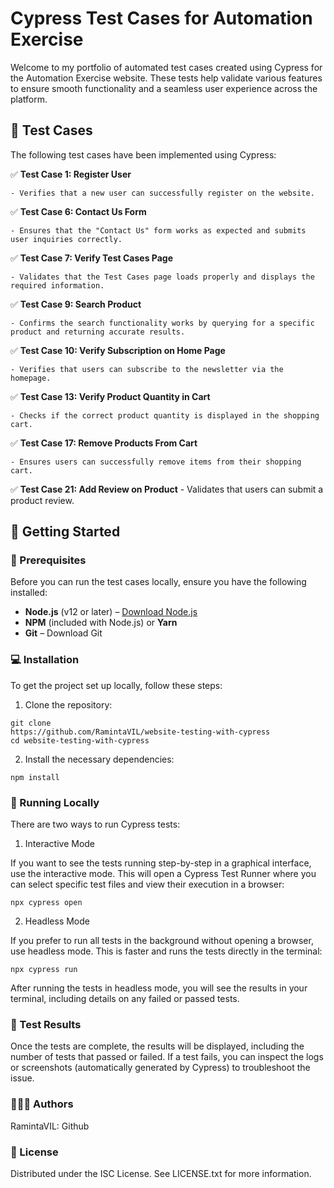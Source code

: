 # Cypress Test Cases for Automation Exercise

Welcome to my portfolio of automated test cases created using Cypress for the Automation Exercise website. These tests help validate various features to ensure smooth functionality and a seamless user experience across the platform.

## 🧪 Test Cases

The following test cases have been implemented using Cypress:

✅ **Test Case 1: Register User**

    - Verifies that a new user can successfully register on the website.

✅ **Test Case 6: Contact Us Form**

    - Ensures that the "Contact Us" form works as expected and submits user inquiries correctly.

✅ **Test Case 7: Verify Test Cases Page**

    - Validates that the Test Cases page loads properly and displays the required information.

✅ **Test Case 9: Search Product**

    - Confirms the search functionality works by querying for a specific product and returning accurate results.

✅ **Test Case 10: Verify Subscription on Home Page**

    - Verifies that users can subscribe to the newsletter via the homepage.

✅ **Test Case 13: Verify Product Quantity in Cart**

    - Checks if the correct product quantity is displayed in the shopping cart.

✅ **Test Case 17: Remove Products From Cart**

    - Ensures users can successfully remove items from their shopping cart.

✅ **Test Case 21: Add Review on Product** - Validates that users can submit a product review.

## 🎯 Getting Started

### 💫 Prerequisites

Before you can run the test cases locally, ensure you have the following installed:

-   **Node.js** (v12 or later) – [Download Node.js](https://nodejs.org)
-   **NPM** (included with Node.js) or **Yarn**
-   **Git** – Download Git

### 💻 Installation

To get the project set up locally, follow these steps:

1. Clone the repository:

```
git clone
https://github.com/RamintaVIL/website-testing-with-cypress
cd website-testing-with-cypress
```

2. Install the necessary dependencies:

```
npm install
```

### 💨 Running Locally

There are two ways to run Cypress tests:

1. Interactive Mode

If you want to see the tests running step-by-step in a graphical interface, use the interactive mode. This will open a Cypress Test Runner where you can select specific test files and view their execution in a browser:

```
npx cypress open
```

2. Headless Mode

If you prefer to run all tests in the background without opening a browser, use headless mode. This is faster and runs the tests directly in the terminal:

```
npx cypress run
```

After running the tests in headless mode, you will see the results in your terminal, including details on any failed or passed tests.

### 📝 Test Results

Once the tests are complete, the results will be displayed, including the number of tests that passed or failed. If a test fails, you can inspect the logs or screenshots (automatically generated by Cypress) to troubleshoot the issue.

### 🙋🏽‍♀️ Authors

RamintaVIL: Github

### 📜 License

Distributed under the ISC License. See LICENSE.txt for more information.
